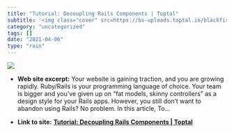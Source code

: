 ```yaml
---
title: "Tutorial: Decoupling Rails Components | Toptal"
subtitle: '<img class="cover" src=https://bs-uploads.toptal.io/blackfish-uploads/blog/post/seo/og_image_file/og...'
category: "uncategorized"
tags: []
date: "2021-04-06"
type: "rain"
---
```

<img class="cover" src=https://bs-uploads.toptal.io/blackfish-uploads/blog/post/seo/og_image_file/og_image/15353/default-social-1-8644cb76eb27911e855db3b3e58503fc.png>



* **Web site excerpt:** Your website is gaining traction, and you are growing rapidly. Ruby/Rails is your programming language of choice. Your team is bigger and you’ve given up on “fat models, skinny controllers” as a design style for your Rails apps. However, you still don’t want to abandon using Rails? No problem. In this article, To...

* **Link to site:** **[Tutorial: Decoupling Rails Components | Toptal](https://www.toptal.com/ruby-on-rails/decoupling-rails-components)**